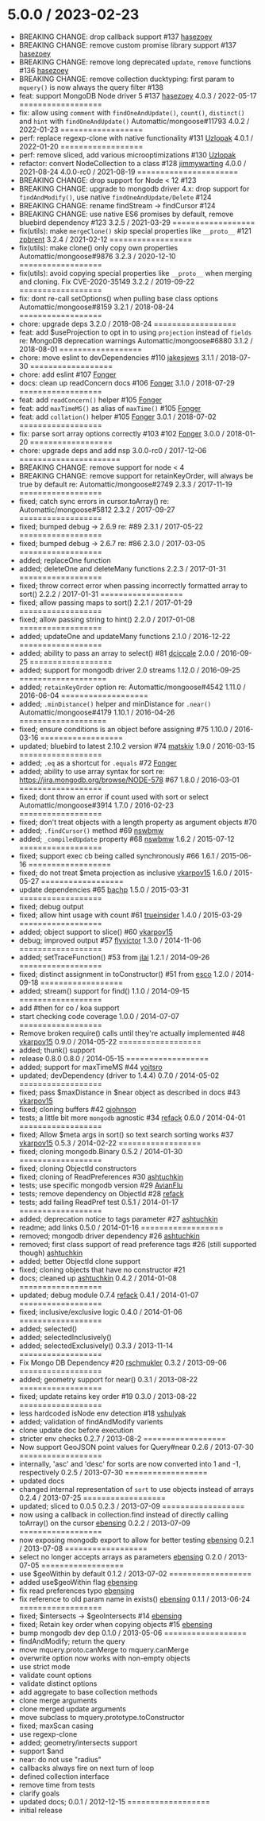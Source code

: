 5.0.0 / 2023-02-23
==================
 * BREAKING CHANGE: drop callback support #137 [hasezoey](https://github.com/hasezoey)
 * BREAKING CHANGE: remove custom promise library support #137 [hasezoey](https://github.com/hasezoey)
 * BREAKING CHANGE: remove long deprecated `update`, `remove` functions #136 [hasezoey](https://github.com/hasezoey)
 * BREAKING CHANGE: remove collection ducktyping: first param to `mquery()` is now always the query filter #138
 * feat: support MongoDB Node driver 5 #137 [hasezoey](https://github.com/hasezoey)
4.0.3 / 2022-05-17
==================
 * fix: allow using `comment` with `findOneAndUpdate()`, `count()`, `distinct()` and `hint` with `findOneAndUpdate()` Automattic/mongoose#11793
4.0.2 / 2022-01-23
==================
 * perf: replace regexp-clone with native functionality #131 [Uzlopak](https://github.com/Uzlopak)
4.0.1 / 2022-01-20
==================
 * perf: remove sliced, add various microoptimizations #130 [Uzlopak](https://github.com/Uzlopak)
 * refactor: convert NodeCollection to a class #128 [jimmywarting](https://github.com/jimmywarting)
4.0.0 / 2021-08-24
4.0.0-rc0 / 2021-08-19
======================
 * BREAKING CHANGE: drop support for Node < 12 #123
 * BREAKING CHANGE: upgrade to mongodb driver 4.x: drop support for `findAndModify()`, use native `findOneAndUpdate/Delete` #124
 * BREAKING CHANGE: rename findStream -> findCursor #124
 * BREAKING CHANGE: use native ES6 promises by default, remove bluebird dependency #123
3.2.5 / 2021-03-29
==================
 * fix(utils): make `mergeClone()` skip special properties like `__proto__` #121 [zpbrent](https://github.com/zpbrent)
3.2.4 / 2021-02-12
==================
 * fix(utils): make clone() only copy own properties Automattic/mongoose#9876
3.2.3 / 2020-12-10
==================
 * fix(utils): avoid copying special properties like `__proto__` when merging and cloning. Fix CVE-2020-35149
3.2.2 / 2019-09-22
==================
 * fix: dont re-call setOptions() when pulling base class options Automattic/mongoose#8159
3.2.1 / 2018-08-24
==================
 * chore: upgrade deps
3.2.0 / 2018-08-24
==================
 * feat: add $useProjection to opt in to using `projection` instead of `fields` re: MongoDB deprecation warnings Automattic/mongoose#6880
3.1.2 / 2018-08-01
==================
 * chore: move eslint to devDependencies #110 [jakesjews](https://github.com/jakesjews)
3.1.1 / 2018-07-30
==================
 * chore: add eslint #107 [Fonger](https://github.com/Fonger)
 * docs: clean up readConcern docs #106 [Fonger](https://github.com/Fonger)
3.1.0 / 2018-07-29
==================
 * feat: add `readConcern()` helper #105 [Fonger](https://github.com/Fonger)
 * feat: add `maxTimeMS()` as alias of `maxTime()` #105 [Fonger](https://github.com/Fonger)
 * feat: add `collation()` helper #105 [Fonger](https://github.com/Fonger)
3.0.1 / 2018-07-02
==================
 * fix: parse sort array options correctly #103 #102 [Fonger](https://github.com/Fonger)
3.0.0 / 2018-01-20
==================
 * chore: upgrade deps and add nsp
3.0.0-rc0 / 2017-12-06
======================
 * BREAKING CHANGE: remove support for node < 4
 * BREAKING CHANGE: remove support for retainKeyOrder, will always be true by default re: Automattic/mongoose#2749
2.3.3 / 2017-11-19
==================
 * fixed; catch sync errors in cursor.toArray() re: Automattic/mongoose#5812
2.3.2 / 2017-09-27
==================
 * fixed; bumped debug -> 2.6.9 re: #89
2.3.1 / 2017-05-22
==================
 * fixed; bumped debug -> 2.6.7 re: #86
2.3.0 / 2017-03-05
==================
 * added; replaceOne function
 * added; deleteOne and deleteMany functions
2.2.3 / 2017-01-31
==================
 * fixed; throw correct error when passing incorrectly formatted array to sort()
2.2.2 / 2017-01-31
==================
 * fixed; allow passing maps to sort()
2.2.1 / 2017-01-29
==================
 * fixed; allow passing string to hint()
2.2.0 / 2017-01-08
==================
 * added; updateOne and updateMany functions
2.1.0 / 2016-12-22
==================
 * added; ability to pass an array to select() #81 [dciccale](https://github.com/dciccale)
2.0.0 / 2016-09-25
==================
 * added; support for mongodb driver 2.0 streams
1.12.0 / 2016-09-25
===================
 * added; `retainKeyOrder` option re: Automattic/mongoose#4542
1.11.0 / 2016-06-04
===================
 * added; `.minDistance()` helper and minDistance for `.near()` Automattic/mongoose#4179
1.10.1 / 2016-04-26
===================
 * fixed; ensure conditions is an object before assigning #75
1.10.0 / 2016-03-16
==================
 * updated; bluebird to latest 2.10.2 version #74 [matskiv](https://github.com/matskiv)
1.9.0 / 2016-03-15
==================
 * added; `.eq` as a shortcut for `.equals` #72 [Fonger](https://github.com/Fonger)
 * added; ability to use array syntax for sort re: https://jira.mongodb.org/browse/NODE-578 #67
1.8.0 / 2016-03-01
==================
 * fixed; dont throw an error if count used with sort or select Automattic/mongoose#3914
1.7.0 / 2016-02-23
==================
 * fixed; don't treat objects with a length property as argument objects #70
 * added; `.findCursor()` method #69 [nswbmw](https://github.com/nswbmw)
 * added; `_compiledUpdate` property #68 [nswbmw](https://github.com/nswbmw)
1.6.2 / 2015-07-12
==================
 * fixed; support exec cb being called synchronously #66
1.6.1 / 2015-06-16
==================
 * fixed; do not treat $meta projection as inclusive [vkarpov15](https://github.com/vkarpov15)
1.6.0 / 2015-05-27
==================
 * update dependencies #65 [bachp](https://github.com/bachp)
1.5.0 / 2015-03-31
==================
 * fixed; debug output
 * fixed; allow hint usage with count #61 [trueinsider](https://github.com/trueinsider)
1.4.0 / 2015-03-29
==================
 * added; object support to slice() #60 [vkarpov15](https://github.com/vkarpov15)
 * debug; improved output #57 [flyvictor](https://github.com/flyvictor)
1.3.0 / 2014-11-06
==================
 * added; setTraceFunction() #53 from [jlai](https://github.com/jlai)
1.2.1 / 2014-09-26
==================
 * fixed; distinct assignment in toConstructor() #51 from [esco](https://github.com/esco)
1.2.0 / 2014-09-18
==================
 * added; stream() support for find()
1.1.0 / 2014-09-15
==================
 * add #then for co / koa support
 * start checking code coverage
1.0.0 / 2014-07-07
==================
 * Remove broken require() calls until they're actually implemented #48 [vkarpov15](https://github.com/vkarpov15)
0.9.0 / 2014-05-22
==================
 * added; thunk() support
 * release 0.8.0
0.8.0 / 2014-05-15
==================
 * added; support for maxTimeMS #44 [yoitsro](https://github.com/yoitsro)
 * updated; devDependency (driver to 1.4.4)
0.7.0 / 2014-05-02
==================
 * fixed; pass $maxDistance in $near object as described in docs #43 [vkarpov15](https://github.com/vkarpov15)
 * fixed; cloning buffers #42 [gjohnson](https://github.com/gjohnson)
 * tests; a little bit more `mongodb` agnostic #34 [refack](https://github.com/refack)
0.6.0 / 2014-04-01
==================
 * fixed; Allow $meta args in sort() so text search sorting works #37 [vkarpov15](https://github.com/vkarpov15)
0.5.3 / 2014-02-22
==================
 * fixed; cloning mongodb.Binary
0.5.2 / 2014-01-30
==================
 * fixed; cloning ObjectId constructors
 * fixed; cloning of ReadPreferences #30 [ashtuchkin](https://github.com/ashtuchkin)
 * tests; use specific mongodb version #29 [AvianFlu](https://github.com/AvianFlu)
 * tests; remove dependency on ObjectId #28 [refack](https://github.com/refack)
 * tests; add failing ReadPref test
0.5.1 / 2014-01-17
==================
 * added; deprecation notice to tags parameter #27 [ashtuchkin](https://github.com/ashtuchkin)
 * readme; add links
0.5.0 / 2014-01-16
==================
 * removed; mongodb driver dependency #26 [ashtuchkin](https://github.com/ashtuchkin)
 * removed; first class support of read preference tags #26 (still supported though) [ashtuchkin](https://github.com/ashtuchkin)
 * added; better ObjectId clone support
 * fixed; cloning objects that have no constructor #21
 * docs; cleaned up [ashtuchkin](https://github.com/ashtuchkin)
0.4.2 / 2014-01-08
==================
 * updated; debug module 0.7.4 [refack](https://github.com/refack)
0.4.1 / 2014-01-07
==================
 * fixed; inclusive/exclusive logic
0.4.0 / 2014-01-06
==================
 * added; selected()
 * added; selectedInclusively()
 * added; selectedExclusively()
0.3.3 / 2013-11-14
==================
 * Fix Mongo DB Dependency #20 [rschmukler](https://github.com/rschmukler)
0.3.2 / 2013-09-06
==================
  * added; geometry support for near()
0.3.1 / 2013-08-22
==================
  * fixed; update retains key order #19
0.3.0 / 2013-08-22
==================
  * less hardcoded isNode env detection #18 [vshulyak](https://github.com/vshulyak)
  * added; validation of findAndModify varients
  * clone update doc before execution
  * stricter env checks
0.2.7 / 2013-08-2
==================
  * Now support GeoJSON point values for Query#near
0.2.6 / 2013-07-30
==================
  * internally, 'asc' and 'desc' for sorts are now converted into 1 and -1, respectively
0.2.5 / 2013-07-30
==================
  * updated docs
  * changed internal representation of `sort` to use objects instead of arrays
0.2.4 / 2013-07-25
==================
  * updated; sliced to 0.0.5
0.2.3 / 2013-07-09
==================
  * now using a callback in collection.find instead of directly calling toArray() on the cursor [ebensing](https://github.com/ebensing)
0.2.2 / 2013-07-09
==================
  * now exposing mongodb export to allow for better testing [ebensing](https://github.com/ebensing)
0.2.1 / 2013-07-08
==================
  * select no longer accepts arrays as parameters [ebensing](https://github.com/ebensing)
0.2.0 / 2013-07-05
==================
  * use $geoWithin by default
0.1.2 / 2013-07-02
==================
  * added use$geoWithin flag [ebensing](https://github.com/ebensing)
  * fix read preferences typo [ebensing](https://github.com/ebensing)
  * fix reference to old param name in exists() [ebensing](https://github.com/ebensing)
0.1.1 / 2013-06-24
==================
  * fixed; $intersects -> $geoIntersects #14 [ebensing](https://github.com/ebensing)
  * fixed; Retain key order when copying objects #15 [ebensing](https://github.com/ebensing)
  * bump mongodb dev dep
0.1.0 / 2013-05-06
==================
  * findAndModify; return the query
  * move mquery.proto.canMerge to mquery.canMerge
  * overwrite option now works with non-empty objects
  * use strict mode
  * validate count options
  * validate distinct options
  * add aggregate to base collection methods
  * clone merge arguments
  * clone merged update arguments
  * move subclass to mquery.prototype.toConstructor
  * fixed; maxScan casing
  * use regexp-clone
  * added; geometry/intersects support
  * support $and
  * near: do not use "radius"
  * callbacks always fire on next turn of loop
  * defined collection interface
  * remove time from tests
  * clarify goals
  * updated docs;
0.0.1 / 2012-12-15
==================
  * initial release
